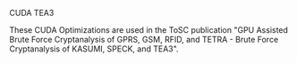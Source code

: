 CUDA TEA3

These CUDA Optimizations are used in the ToSC publication "GPU Assisted Brute Force Cryptanalysis of GPRS, GSM, RFID, and TETRA - Brute Force Cryptanalysis of KASUMI, SPECK, and TEA3".
